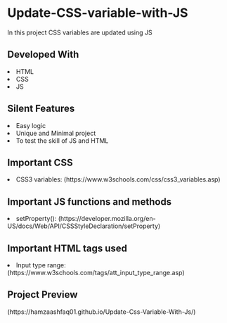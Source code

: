 <h1> Update-CSS-variable-with-JS</h1

<p>In this project CSS variables are updated using JS</p>

<h2> Developed With</h2>

<li> HTML</li>
<li> CSS</li>
<li> JS</li>

<h2>Silent Features</h2>

<li> Easy logic</li>
<li> Unique and Minimal project</li>
<li>To test the skill of JS and HTML</li>

<h2> Important CSS</h2>

<li> CSS3 variables: (https://www.w3schools.com/css/css3_variables.asp)</li>

<h2> Important JS functions and methods</h2>
<li> setProperty(): (https://developer.mozilla.org/en-US/docs/Web/API/CSSStyleDeclaration/setProperty)</li>

<h2> Important HTML tags used</h2>

<li> Input type range: (https://www.w3schools.com/tags/att_input_type_range.asp)</li>

<h2> Project Preview</h2>
(https://hamzaashfaq01.github.io/Update-Css-Variable-With-Js/)
